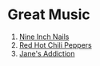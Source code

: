 # Great Music
1. [Nine Inch Nails](nin.md)
2. [Red Hot Chili Peppers](rhcp.md)
3. [Jane's Addiction](janesaddiction.md)
